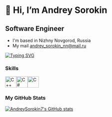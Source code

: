 👋 Hi, I’m  Andrey Sorokin
===================================

Software Engineer
---------------------------

*  I'm based in Nizhny Novgorod, Russia
*  My mail [andrey_sorokin_nn@mail.ru](mailto:andrey_sorokin_nn@mail.ru)

[![Typing SVG](https://readme-typing-svg.herokuapp.com?font=Fira+Code&size=20&duration=3000&pause=1000&color=A61FF7&background=ffffff&random=false&width=575&lines=You+shouldn't+trust+anyone;But+do+not+think+that+everyone+wants+to+deceive+you)](https://git.io/typing-svg)

### Skills


<p align="left">
<a href="https://docs.microsoft.com/en-us/cpp/?view=msvc-170" target="_blank" rel="noreferrer"><img src="https://raw.githubusercontent.com/danielcranney/readme-generator/main/public/icons/skills/cplusplus-colored.svg" width="36" height="36" alt="C++" /></a><a href="https://docs.microsoft.com/en-us/dotnet/csharp/" target="_blank" rel="noreferrer"><img src="https://raw.githubusercontent.com/danielcranney/readme-generator/main/public/icons/skills/csharp-colored.svg" width="36" height="36" alt="C#" /></a><a href="https://en.wikipedia.org/wiki/C_(programming_language)" target="_blank" rel="noreferrer"><img src="https://raw.githubusercontent.com/danielcranney/readme-generator/main/public/icons/skills/c-colored.svg" width="36" height="36" alt="C" /></a>

### My GitHub Stats

<a href="http://www.github.com/AndreySorokin7"><img src="https://github-readme-stats.vercel.app/api?username=AndreySorokin7&show_icons=true&hide=stars,issues,contribs&count_private=true&title_color=0891b2&text_color=ffffff&icon_color=0891b2&bg_color=1c1917&hide_border=true&show_icons=true" alt="AndreySorokin7's GitHub stats" /></a>
